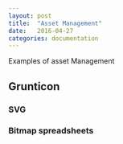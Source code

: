 ```yaml
---
layout: post
title:  "Asset Management"
date:   2016-04-27
categories: documentation
---
```

Examples of asset Management

## Grunticon

### SVG

### Bitmap spreadsheets
